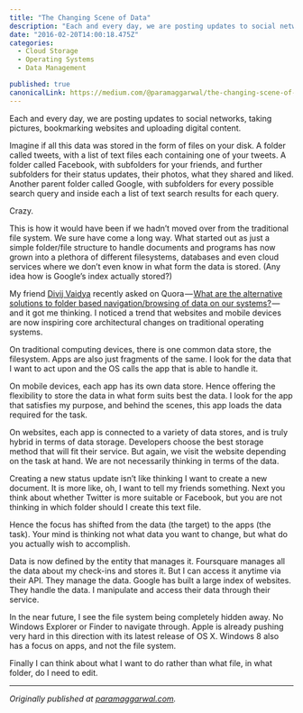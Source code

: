 ```yaml
---
title: "The Changing Scene of Data"
description: "Each and every day, we are posting updates to social networks, taking pictures, bookmarking websites and uploading digital content. Imagine if all this data was stored in the form of files on your…"
date: "2016-02-20T14:00:18.475Z"
categories: 
  - Cloud Storage
  - Operating Systems
  - Data Management

published: true
canonicalLink: https://medium.com/@paramaggarwal/the-changing-scene-of-data-e89550de947d
---
```


Each and every day, we are posting updates to social networks, taking pictures, bookmarking websites and uploading digital content.

Imagine if all this data was stored in the form of files on your disk. A folder called tweets, with a list of text files each containing one of your tweets. A folder called Facebook, with subfolders for your friends, and further subfolders for their status updates, their photos, what they shared and liked. Another parent folder called Google, with subfolders for every possible search query and inside each a list of text search results for each query.

Crazy.

This is how it would have been if we hadn’t moved over from the traditional file system. We sure have come a long way. What started out as just a simple folder/file structure to handle documents and programs has now grown into a plethora of different filesystems, databases and even cloud services where we don’t even know in what form the data is stored. (Any idea how is Google’s index actually stored?)

My friend [Divij Vaidya](https://twitter.com/divijvaidya/) recently asked on Quora — [What are the alternative solutions to folder based navigation/browsing of data on our systems?](http://t.umblr.com/redirect?z=http%3A%2F%2Fwww.quora.com%2FFile-Systems%2FWhat-are-the-alternative-solutions-to-folder-based-navigation-browsing-of-data-on-our-systems&t=ZDQwY2Y1MDA5MzMzYmQzMTI5ZTc0Y2M0MzRkNGMzMjNiNjU3ODc4NixnQ096ZW9GSA%3D%3D) — and it got me thinking. I noticed a trend that websites and mobile devices are now inspiring core architectural changes on traditional operating systems.

On traditional computing devices, there is one common data store, the filesystem. Apps are also just fragments of the same. I look for the data that I want to act upon and the OS calls the app that is able to handle it.

On mobile devices, each app has its own data store. Hence offering the flexibility to store the data in what form suits best the data. I look for the app that satisfies my purpose, and behind the scenes, this app loads the data required for the task.

On websites, each app is connected to a variety of data stores, and is truly hybrid in terms of data storage. Developers choose the best storage method that will fit their service. But again, we visit the website depending on the task at hand. We are not necessarily thinking in terms of the data.

Creating a new status update isn’t like thinking I want to create a new document. It is more like, oh, I want to tell my friends something. Next you think about whether Twitter is more suitable or Facebook, but you are not thinking in which folder should I create this text file.

Hence the focus has shifted from the data (the target) to the apps (the task). Your mind is thinking not what data you want to change, but what do you actually wish to accomplish.

Data is now defined by the entity that manages it. Foursquare manages all the data about my check-ins and stores it. But I can access it anytime via their API. They manage the data. Google has built a large index of websites. They handle the data. I manipulate and access their data through their service.

In the near future, I see the file system being completely hidden away. No Windows Explorer or Finder to navigate through. Apple is already pushing very hard in this direction with its latest release of OS X. Windows 8 also has a focus on apps, and not the file system.

Finally I can think about what I want to do rather than what file, in what folder, do I need to edit.

---

_Originally published at_ [_paramaggarwal.com_](http://paramaggarwal.com/post/29530369206/the-changing-scene-of-data)_._